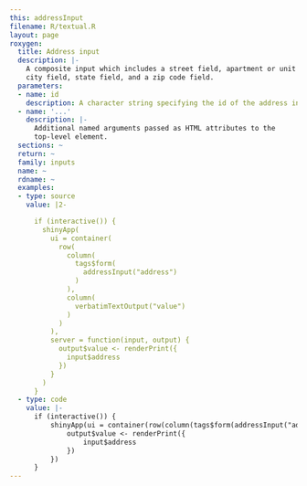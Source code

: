 ```yaml
---
this: addressInput
filename: R/textual.R
layout: page
roxygen:
  title: Address input
  description: |-
    A composite input which includes a street field, apartment or unit field,
    city field, state field, and a zip code field.
  parameters:
  - name: id
    description: A character string specifying the id of the address input.
  - name: '...'
    description: |-
      Additional named arguments passed as HTML attributes to the
      top-level element.
  sections: ~
  return: ~
  family: inputs
  name: ~
  rdname: ~
  examples:
  - type: source
    value: |2-

      if (interactive()) {
        shinyApp(
          ui = container(
            row(
              column(
                tags$form(
                  addressInput("address")
                )
              ),
              column(
                verbatimTextOutput("value")
              )
            )
          ),
          server = function(input, output) {
            output$value <- renderPrint({
              input$address
            })
          }
        )
      }
  - type: code
    value: |-
      if (interactive()) {
          shinyApp(ui = container(row(column(tags$form(addressInput("address"))), column(verbatimTextOutput("value")))), server = function(input, output) {
              output$value <- renderPrint({
                  input$address
              })
          })
      }
---
```


